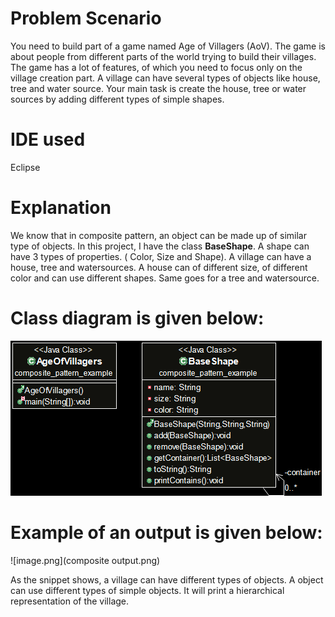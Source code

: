 # Problem Scenario
You need to build part of a game named Age of Villagers (AoV). The game is about people from different parts of the world trying to build their villages. The game has a lot of features, of which you need to focus only on the village creation part. A village can have several types of objects like house, tree and water source. Your main task is create the house, tree or water sources by adding different types of simple shapes.

# IDE used
Eclipse

# Explanation
We know that in composite pattern, an object can be made up of similar type of objects. In this project, I have the class **BaseShape**. A shape can have 3 types of properties. ( Color, Size and Shape). A village can have a house, tree and watersources. A house can of different size, of different color and can use different shapes. Same goes for a tree and watersource.
# Class diagram is given below:
![image.png](class_diagram_ageOFvillagers.png)
# Example of an output is given below:
![image.png](composite output.png)


As the snippet shows, a village can have different types of objects. A object can use different types of simple objects. It will print a hierarchical representation of the village.
